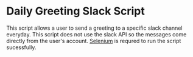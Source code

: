 # Daily Greeting Slack Script


This script allows a user to send a greeting to a specific slack channel everyday. This script does not use the slack API so the messages come directly from the user's account. [Selenium](https://selenium-python.readthedocs.io/) is requred to run the script sucessfully.
